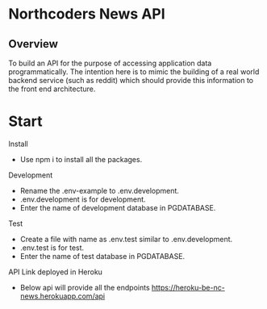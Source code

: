 # Northcoders News API

## Overview

To build an API for the purpose of accessing application data programmatically. The intention here is to mimic the building of a real world backend service (such as reddit) which should provide this information to the front end architecture.

# Start

Install 

 - Use npm i to install all the packages.
  
Development

 - Rename the .env-example to .env.development.
 - .env.development is for development. 
 - Enter the name of development database in PGDATABASE.

Test

 - Create a file with name as .env.test similar to .env.development.
 - .env.test is for test. 
 - Enter the name of test database in PGDATABASE.


API Link deployed in Heroku

 - Below api will provide all the endpoints 
https://heroku-be-nc-news.herokuapp.com/api
